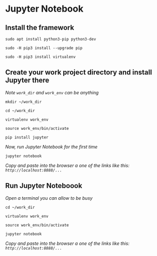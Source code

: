 # Jupyter Notebook

## Install the framework
`sudo apt install python3-pip python3-dev`

`sudo -H pip3 install --upgrade pip`

`sudo -H pip3 install virtualenv`

## Create your work project directory and install Jupyter there
*Note `work_dir` and `work_env` can be anything*

`mkdir ~/work_dir`

`cd ~/work_dir`

`virtualenv work_env`

`source work_env/bin/activate`

`pip install jupyter`

*Now, run Jupyter Notebook for the first time*

`jupyter notebook`

*Copy and paste into the browser a one of the links like this: `http://localhost:8888/...`*

## Run Jupyter Noteboook
*Open a terminal you can allow to be busy*

`cd ~/work_dir`

`virtualenv work_env`

`source work_env/bin/activate`

`jupyter notebook`

*Copy and paste into the browser a one of the links like this: `http://localhost:8888/...`*
